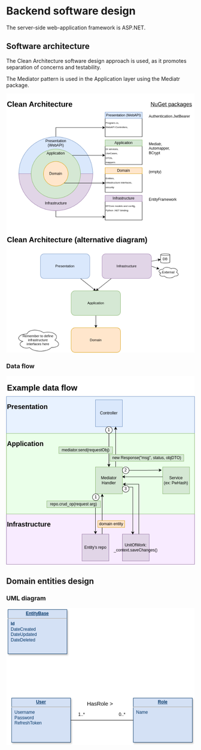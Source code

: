 # Backend software design

The server-side web-application framework is ASP.NET.

## Software architecture

The Clean Architecture software design approach is used, as it promotes separation of concerns and testability. 

The Mediator pattern is used in the Application layer using the Mediatr package.

![Architecture diagram](./backend%20architecture.drawio.png)

### Data flow

![Data flow](./backend%20data%20flow.drawio.png)

## Domain entities design

### UML diagram

![Domain entities UML diagram](./domain%20UML%20diagram.drawio.png)